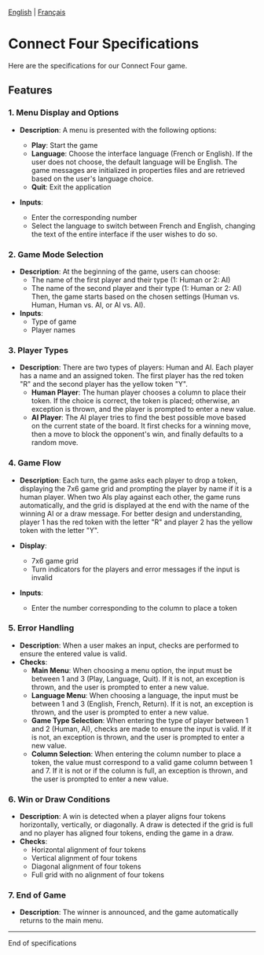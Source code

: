 [English](SPECS.md) | [Français](SPECS.fr.md)
# Connect Four Specifications

Here are the specifications for our Connect Four game.

## Features

### 1. Menu Display and Options
- **Description**: A menu is presented with the following options:
  - **Play**: Start the game
  - **Language**: Choose the interface language (French or English). If the user does not choose, the default language will be English. The game messages are initialized in properties files and are retrieved based on the user's language choice.
  - **Quit**: Exit the application

- **Inputs**:
  - Enter the corresponding number
  - Select the language to switch between French and English, changing the text of the entire interface if the user wishes to do so.

### 2. Game Mode Selection
- **Description**: At the beginning of the game, users can choose:
  - The name of the first player and their type (1: Human or 2: AI)
  - The name of the second player and their type (1: Human or 2: AI)
    Then, the game starts based on the chosen settings (Human vs. Human, Human vs. AI, or AI vs. AI).
- **Inputs**:
  - Type of game
  - Player names

### 3. Player Types
- **Description**: There are two types of players: Human and AI. Each player has a name and an assigned token. The first player has the red token "R" and the second player has the yellow token "Y".
  - **Human Player**: The human player chooses a column to place their token. If the choice is correct, the token is placed; otherwise, an exception is thrown, and the player is prompted to enter a new value.
  - **AI Player**: The AI player tries to find the best possible move based on the current state of the board. It first checks for a winning move, then a move to block the opponent's win, and finally defaults to a random move.

### 4. Game Flow
- **Description**: Each turn, the game asks each player to drop a token, displaying the 7x6 game grid and prompting the player by name if it is a human player. When two AIs play against each other, the game runs automatically, and the grid is displayed at the end with the name of the winning AI or a draw message. For better design and understanding, player 1 has the red token with the letter "R" and player 2 has the yellow token with the letter "Y".
- **Display**:
  - 7x6 game grid
  - Turn indicators for the players and error messages if the input is invalid

- **Inputs**:
  - Enter the number corresponding to the column to place a token

### 5. Error Handling
- **Description**: When a user makes an input, checks are performed to ensure the entered value is valid.
- **Checks**:
  - **Main Menu**: When choosing a menu option, the input must be between 1 and 3 (Play, Language, Quit). If it is not, an exception is thrown, and the user is prompted to enter a new value.
  - **Language Menu**: When choosing a language, the input must be between 1 and 3 (English, French, Return). If it is not, an exception is thrown, and the user is prompted to enter a new value.
  - **Game Type Selection**: When entering the type of player between 1 and 2 (Human, AI), checks are made to ensure the input is valid. If it is not, an exception is thrown, and the user is prompted to enter a new value.
  - **Column Selection**: When entering the column number to place a token, the value must correspond to a valid game column between 1 and 7. If it is not or if the column is full, an exception is thrown, and the user is prompted to enter a new value.

### 6. Win or Draw Conditions
- **Description**: A win is detected when a player aligns four tokens horizontally, vertically, or diagonally. A draw is detected if the grid is full and no player has aligned four tokens, ending the game in a draw.
- **Checks**:
  - Horizontal alignment of four tokens
  - Vertical alignment of four tokens
  - Diagonal alignment of four tokens
  - Full grid with no alignment of four tokens

### 7. End of Game
- **Description**: The winner is announced, and the game automatically returns to the main menu.

---
End of specifications